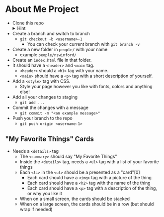 # About Me Project

- Clone this repo
    <details>
        <summary>Hint</summary>
        ```
        git clone git@github.com:dasfisch/webdev-tuesday-practice.git
        ```
    </details>
- Create a branch and switch to branch
    - `git checkout -b <username>-1`
        - You can check your current branch with `git branch -v`
- Create a new folder in `people/` with your name
    - example `people/nswinford/`
- Create an `index.html` file in that folder.
- It should have a `<header>` and `<main` tag.
    - `<header>` should a `<h1>` tag with your name.
    - `<main>` should have a `<p>` tag with a short description of yourself.
- Add a `<style>` tag with CSS.
    - Style your page however you like with fonts, colors and anything else!
- Add all your changes to staging
    - `git add ...`
- Commit the changes with a message
    - `git commit -m "<an example message>"`
- Push your branch to the repo
    - `git push origin <username-1>`

## "My Favorite Things" Cards

- Needs a `<details>` tag
  - The `<summary>` should say "My Favorite Things"
  - Inside the `<details>` tag, needs a `<ul>` tag with a list of your favorite things
  - Each `<li>` in the `<ul>` should be a presented as a "card"[0]
    - Each card should have a `<img>` tag with a picture of the thing
    - Each card should have a `<h2>` tag with the name of the thing
    - Each card should have a `<p>` tag with a description of the thing, or why you like it
  - When on a small screen, the cards should be stacked
  - When on a large screen, the cards should be in a row (but should wrap if needed)

